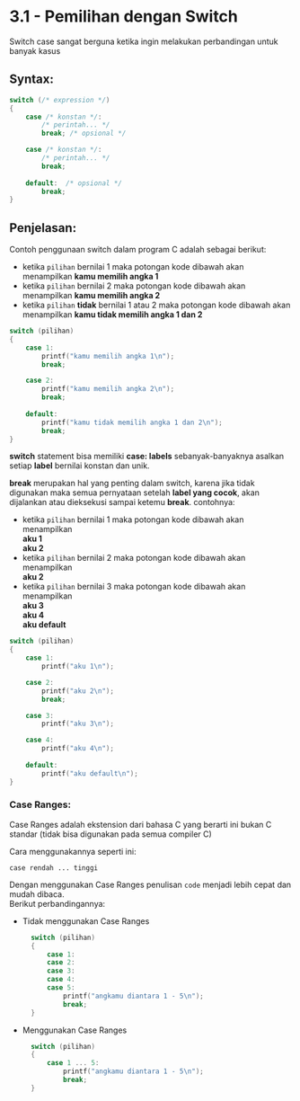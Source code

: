 # 3.1 - Pemilihan dengan Switch

Switch case sangat berguna ketika ingin melakukan perbandingan untuk banyak kasus

## Syntax:

```c
switch (/* expression */)
{
    case /* konstan */:
        /* perintah... */
        break; /* opsional */

    case /* konstan */:
        /* perintah... */
        break; 
        
    default:  /* opsional */
        break; 
}
```


## Penjelasan:

Contoh penggunaan switch dalam program C adalah sebagai berikut:
- ketika `pilihan` bernilai 1 maka potongan kode dibawah akan menampilkan **kamu memilih angka 1**
- ketika `pilihan` bernilai 2 maka potongan kode dibawah akan menampilkan **kamu memilih angka 2**
- ketika `pilihan` **tidak** bernilai 1 atau 2 maka potongan kode dibawah akan menampilkan **kamu tidak memilih angka 1 dan 2**

```c
switch (pilihan)
{
    case 1:
        printf("kamu memilih angka 1\n");
        break; 

    case 2:
        printf("kamu memilih angka 2\n");
        break; 
        
    default:  
        printf("kamu tidak memilih angka 1 dan 2\n");
        break; 
}
```

**switch** statement bisa memiliki **case: labels** sebanyak-banyaknya asalkan setiap **label** bernilai konstan dan unik.

**break** merupakan hal yang penting dalam switch, karena jika tidak digunakan maka semua pernyataan setelah **label yang cocok**, akan dijalankan atau dieksekusi sampai ketemu **break**. contohnya: 

- ketika `pilihan` bernilai 1 maka potongan kode dibawah akan menampilkan <br> **aku 1** <br> **aku 2**
- ketika `pilihan` bernilai 2 maka potongan kode dibawah akan menampilkan <br> **aku 2**
- ketika `pilihan` bernilai 3 maka potongan kode dibawah akan menampilkan <br> **aku 3** <br> **aku 4** <br> **aku default**


```c
switch (pilihan)
{
    case 1:
        printf("aku 1\n");

    case 2:
        printf("aku 2\n");
        break;

    case 3:
        printf("aku 3\n");

    case 4:
        printf("aku 4\n");
        
    default:  
        printf("aku default\n");
}
```

### Case Ranges:
Case Ranges adalah ekstension dari bahasa C yang berarti ini bukan C standar (tidak bisa digunakan pada semua compiler C)

Cara menggunakannya seperti ini:
```
case rendah ... tinggi
```
Dengan menggunakan Case Ranges penulisan `code` menjadi lebih cepat dan mudah dibaca.<br> Berikut perbandingannya:
- Tidak menggunakan Case Ranges
  ```c
    switch (pilihan)
    {
        case 1:
        case 2:
        case 3:
        case 4:
        case 5:
            printf("angkamu diantara 1 - 5\n");
            break;
    }
  ```
- Menggunakan Case Ranges
  ```c
    switch (pilihan)
    {
        case 1 ... 5:
            printf("angkamu diantara 1 - 5\n");
            break;
    }
    ```

